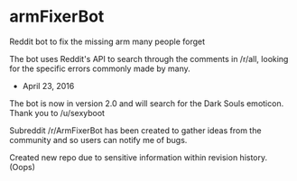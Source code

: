 # armFixerBot
Reddit bot to fix the missing arm many people forget

The bot uses Reddit's API to search through the comments in /r/all, looking for the specific errors commonly made by many.



- April 23, 2016

The bot is now in version 2.0 and will search for the Dark Souls emoticon. Thank you to /u/sexyboot

Subreddit /r/ArmFixerBot has been created to gather ideas from the community and so users can notify me of bugs.

Created new repo due to sensitive information within revision history. (Oops)
